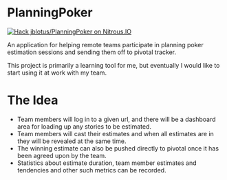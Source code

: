 PlanningPoker
=============
[![Hack jblotus/PlanningPoker on Nitrous.IO](https://d3o0mnbgv6k92a.cloudfront.net/assets/hack-l-v1-3cc067e71372f6045e1949af9d96095b.png)](https://www.nitrous.io/hack_button?source=embed&runtime=php&repo=jblotus%2FPlanningPoker)

An application for helping remote teams participate in planning poker estimation sessions and sending them off to pivotal tracker.

This project is primarily a learning tool for me, but eventually I would like to start using it at work with my team.

The Idea
========

- Team members will log in to a given url, and there will be a dashboard area for loading up any stories to be estimated.
- Team members will cast their estimates and when all estimates are in they will be revealed at the same time.
- The winning estimate can also be pushed directly to pivotal once it has been agreed upon by the team.
- Statistics about estimate duration, team member estimates and tendencies and other such metrics can be recorded.
